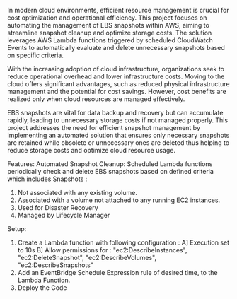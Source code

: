 
In modern cloud environments, efficient resource management is crucial for cost optimization and operational efficiency. This project focuses on automating the management of EBS snapshots within AWS, aiming to streamline snapshot cleanup and optimize storage costs. The solution leverages AWS Lambda functions triggered by scheduled CloudWatch Events to automatically evaluate and delete unnecessary snapshots based on specific criteria.

With the increasing adoption of cloud infrastructure, organizations seek to reduce operational overhead and lower infrastructure costs. Moving to the cloud offers significant advantages, such as reduced physical infrastructure management and the potential for cost savings. However, cost benefits are realized only when cloud resources are managed effectively.

EBS snapshots are vital for data backup and recovery but can accumulate rapidly, leading to unnecessary storage costs if not managed properly. This project addresses the need for efficient snapshot management by implementing an automated solution that ensures only necessary snapshots are retained while obsolete or unnecessary ones are deleted thus helping to reduce storage costs and optimize cloud resource usage.

Features: 
Automated Snapshot Cleanup: Scheduled Lambda functions periodically check and delete EBS snapshots based on defined criteria which includes Snapshots :
1. Not associated with any existing volume.
2. Associated with a volume not attached to any running EC2 instances.
3. Used for Disaster Recovery
4. Managed by Lifecycle Manager

Setup:
1. Create a Lambda function with following configuration :
A] Execution set to 10s
B] Allow permissions for :
                "ec2:DescribeInstances",
                 "ec2:DeleteSnapshot",
                 "ec2:DescribeVolumes",
                 "ec2:DescribeSnapshots"
2. Add an EventBridge Schedule Expression rule of desired time, to the Lambda Function.
3. Deploy the Code
   

